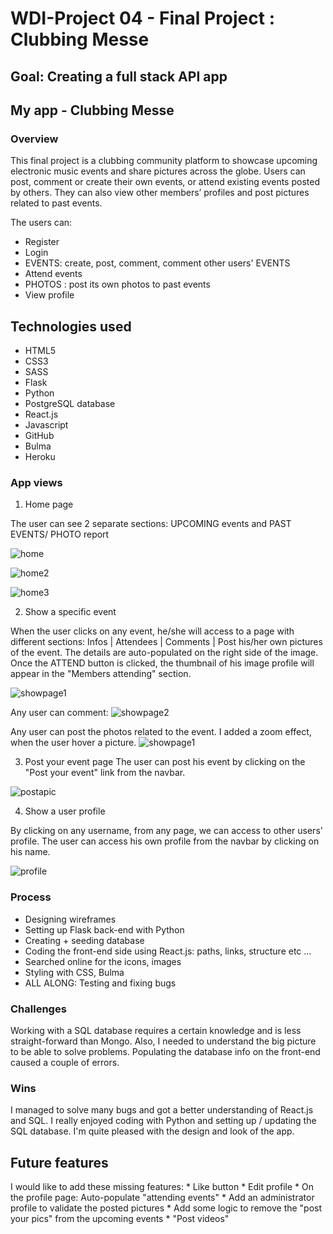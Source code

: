 # WDI-Project 04 - Final Project : Clubbing Messe

## Goal: Creating a full stack API app


## My app - Clubbing Messe


### Overview
This final project is a clubbing community platform to showcase upcoming electronic music events and share pictures across the globe.
Users can post, comment or create their own events, or attend existing events posted by others. They can also view other members’ profiles and post pictures related to past events.

The users can:
* Register
* Login
* EVENTS: create, post, comment, comment other users' EVENTS
* Attend events
* PHOTOS : post its own photos to past events
* View profile

## Technologies used

* HTML5
* CSS3
* SASS
* Flask
* Python
* PostgreSQL database
* React.js
* Javascript
* GitHub
* Bulma
* Heroku


### App views
1. Home page

The user can see 2 separate sections: UPCOMING events and PAST EVENTS/ PHOTO report

![home](src/assets/images/homepage-hero.png)

![home2](src/assets/images/upcomingevents.png)

![home3](src/assets/images/past-events.png)


2. Show a specific event

When the user clicks on any event, he/she will access to a page with different sections: Infos | Attendees | Comments | Post his/her own pictures of the event.
The details are auto-populated on the right side of the image.
Once the ATTEND button is clicked, the thumbnail of his image profile will appear in the "Members attending" section.

![showpage1](src/assets/images/showpage-start.png)

Any user can comment:
![showpage2](src/assets/images/showpage-comments.png)

Any user can post the photos related to the event. I added a zoom effect, when the user hover a picture.
![showpage1](src/assets/images/zoom-post-a-pic.png)


3. Post your event page
The user can post his event by clicking on the "Post your event" link from the navbar.

![postapic](src/assets/images/post-event.png)


4. Show a user profile

By clicking on any username, from any page, we can access to other users' profile. The user can access his own profile from the navbar by clicking on his name.

![profile](src/assets/images/profile.png)


### Process


  * Designing wireframes
  * Setting up Flask back-end with Python
  * Creating + seeding database
  * Coding the front-end side using React.js: paths, links, structure etc ...
  * Searched online for the icons, images
  * Styling with CSS, Bulma    
  * ALL ALONG: Testing and fixing bugs


### Challenges

Working with a SQL database requires a certain knowledge and is less straight-forward than Mongo.
Also, I needed to understand the big picture to be able to solve problems. Populating the database info on the front-end caused a couple of errors.

### Wins

I managed to solve many bugs and got a better understanding of React.js and SQL.
I really enjoyed coding with Python and setting up / updating the SQL database.
I'm quite pleased with the design and look of the app.


## Future features

I would like to add these missing features:
    * Like button
    * Edit profile
    * On the profile page: Auto-populate "attending events"
    * Add an administrator profile to validate the posted pictures
    * Add some logic to remove the "post your pics" from the upcoming events
    * "Post videos"
